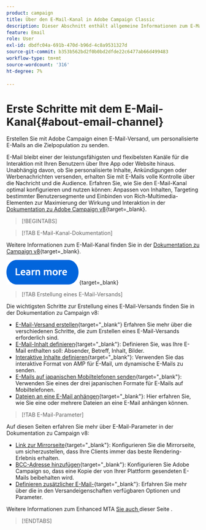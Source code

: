 ```yaml
---
product: campaign
title: Über den E-Mail-Kanal in Adobe Campaign Classic
description: Dieser Abschnitt enthält allgemeine Informationen zum E-Mail-Kanal in Adobe Campaign
feature: Email
role: User
exl-id: dbdfc04a-691b-470d-b96d-4c8a9531327d
source-git-commit: b353b562bd2f0b0bd2dfde22c6477ab66d499483
workflow-type: tm+mt
source-wordcount: '316'
ht-degree: 7%

---
```


# Erste Schritte mit dem E-Mail-Kanal{#about-email-channel}

Erstellen Sie mit Adobe Campaign einen E-Mail-Versand, um personalisierte E-Mails an die Zielpopulation zu senden.

E-Mail bleibt einer der leistungsfähigsten und flexibelsten Kanäle für die Interaktion mit Ihren Benutzern über Ihre App oder Website hinaus. Unabhängig davon, ob Sie personalisierte Inhalte, Ankündigungen oder Werbenachrichten versenden, erhalten Sie mit E-Mails volle Kontrolle über die Nachricht und die Audience. Erfahren Sie, wie Sie den E-Mail-Kanal optimal konfigurieren und nutzen können: Anpassen von Inhalten, Targeting bestimmter Benutzersegmente und Einbinden von Rich-Multimedia-Elementen zur Maximierung der Wirkung und Interaktion in der [Dokumentation zu Adobe Campaign v8](https://experienceleague.adobe.com/de/docs/campaign/campaign-v8/send/emails/email){target=_blank}.




>[!BEGINTABS]

>[!TAB E-Mail-Kanal-Dokumentation]

Weitere Informationen zum E-Mail-Kanal finden Sie in der [Dokumentation zu Campaign v8](https://experienceleague.adobe.com/de/docs/campaign/campaign-v8/send/emails/email){target=_blank}.


[![Bild](../../assets/do-not-localize/learn-more-button.svg)](https://experienceleague.adobe.com/de/docs/campaign/campaign-v8/send/emails/email){target=_blank}


>[!TAB Erstellung eines E-Mail-Versands]

Die wichtigsten Schritte zur Erstellung eines E-Mail-Versands finden Sie in der Dokumentation zu Campaign v8:

* [E-Mail-Versand erstellen](https://experienceleague.adobe.com/docs/campaign/campaign-v8/send/emails/email.html?lang=de){target="_blank"} Erfahren Sie mehr über die verschiedenen Schritte, die zum Erstellen eines E-Mail-Versands erforderlich sind.
* [E-Mail-Inhalt definieren](https://experienceleague.adobe.com/docs/campaign/campaign-v8/send/emails/defining-the-email-content.html?lang=de){target="_blank"}: Definieren Sie, was Ihre E-Mail enthalten soll: Absender, Betreff, Inhalt, Bilder.
* [Interaktive Inhalte definieren](https://experienceleague.adobe.com/docs/campaign/campaign-v8/send/emails/defining-interactive-content.html?lang=de){target="_blank"}: Verwenden Sie das interaktive Format von AMP für E-Mail, um dynamische E-Mails zu senden.
* [E-Mails auf japanischen Mobiltelefonen senden](https://experienceleague.adobe.com/docs/campaign/campaign-v8/send/emails/sending-emails-on-japanese-mobiles.html?lang=de){target="_blank"}: Verwenden Sie eines der drei japanischen Formate für E-Mails auf Mobiltelefonen.
* [Dateien an eine E-Mail anhängen](https://experienceleague.adobe.com/docs/campaign/campaign-v8/send/emails/attaching-files.html?lang=de){target="_blank"}: Hier erfahren Sie, wie Sie eine oder mehrere Dateien an eine E-Mail anhängen können.


>[!TAB E-Mail-Parameter]

Auf diesen Seiten erfahren Sie mehr über E-Mail-Parameter in der Dokumentation zu Campaign v8:

* [Link zur Mirrorseite](https://experienceleague.adobe.com/docs/campaign/campaign-v8/send/emails/mirror-page.html?lang=de){target="_blank"}: Konfigurieren Sie die Mirrorseite, um sicherzustellen, dass Ihre Clients immer das beste Rendering-Erlebnis erhalten.
* [BCC-Adresse hinzufügen](https://experienceleague.adobe.com/docs/campaign/campaign-v8/send/emails/email-bcc.html?lang=de){target="_blank"}: Konfigurieren Sie Adobe Campaign so, dass eine Kopie der von Ihrer Plattform gesendeten E-Mails beibehalten wird.
* [Definieren zusätzlicher E-Mail-](https://experienceleague.adobe.com/docs/campaign/campaign-v8/send/emails/email-parameters.html?lang=de){target="_blank"}: Erfahren Sie mehr über die in den Versandeigenschaften verfügbaren Optionen und Parameter.

Weitere Informationen zum Enhanced MTA [ Sie auch ](sending-with-enhanced-mta.md) dieser Seite .

>[!ENDTABS]





<!--
Adobe Campaign lets you mass deliver personalized electronic messages to a target population.

Before starting sending emails:

* Make sure recipient profiles contain at least an email address.
* Learn more about the Adobe Campaign [Delivery best practices](delivery-best-practices.md).
* Read out these sections to learn more about Deliverability: [Deliverability management in Campaign](about-deliverability.md) and [Deliverability best practices guide](https://experienceleague.adobe.com/docs/deliverability-learn/deliverability-best-practice-guide/introduction.html?lang=de).

The key steps to send an email are as follows:

* [Create an email delivery](creating-an-email-delivery.md)
* [Define the target population](steps-defining-the-target-population.md)
* [Define the email content](defining-the-email-content.md)
* [Send the email](sending-messages.md)
* [Monitor the delivery](about-delivery-monitoring.md)

The sections below provide information that is specific to the email channel. For global information on how to create a delivery, refer to [this section](steps-about-delivery-creation-steps.md).
-->